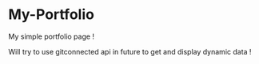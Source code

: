 # My-Portfolio
My simple portfolio page !

Will try to use gitconnected api in future to get and display dynamic data !
